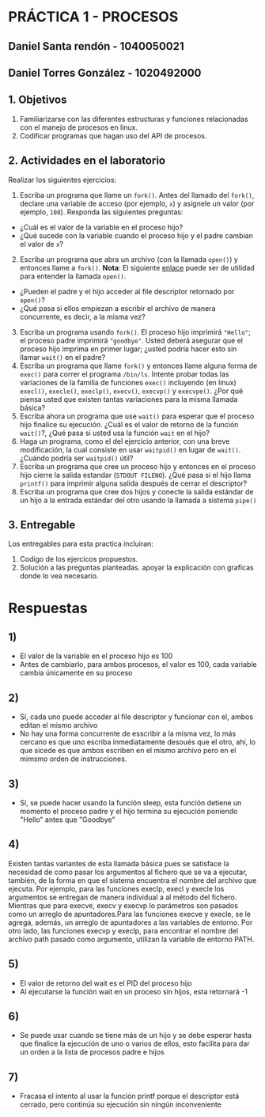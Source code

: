 # PRÁCTICA 1 - PROCESOS #

## Daniel Santa rendón - 1040050021
## Daniel Torres González - 1020492000

## 1. Objetivos ##
1. Familiarizarse con las diferentes estructuras y funciones relacionadas con el manejo de procesos en linux.
2. Codificar programas que hagan uso del API de procesos.

## 2. Actividades en el laboratorio ##

Realizar los siguientes ejercicios:

1. Escriba un programa que llame un ```fork()```. Antes del llamado del ```fork()```, declare una variable de acceso (por ejemplo, ```x```) y asígnele un valor (por ejemplo, ```100```). Responda las siguientes preguntas:
  * ¿Cuál es el valor de la variable en el proceso hijo?
  * ¿Qué sucede con la variable cuando el proceso hijo y el padre cambian el valor de ```x```?
2. Escriba un programa que abra un archivo (con la llamada ```open()```) y entonces llame a ```fork()```. **Nota**: El siguiente [enlace](https://www.geeksforgeeks.org/input-output-system-calls-c-create-open-close-read-write/) puede ser de utilidad para entender la llamada ```open()```.
  * ¿Pueden el padre y el hijo acceder al file descriptor retornado por ```open()```? 
  * ¿Qué pasa si ellos empiezan a escribir el archivo de manera concurrente, es decir, a la misma vez?
3. Escriba un programa usando ```fork()```. El proceso hijo imprimirá ```"Hello"```; el proceso padre imprimirá ```"goodbye"```. Usted deberá asegurar que el proceso hijo imprima en primer lugar; ¿usted podría hacer esto sin llamar ```wait()``` en el padre? 
4. Escriba un programa que llame ```fork()``` y entonces llame alguna forma de ```exec()``` para correr el programa ```/bin/ls```. Intente probar todas las variaciones de la familia de funciones ```exec()``` incluyendo (en linux) ```execl()```, ```execle()```, ```execlp()```, ```execv()```, ```execvp()``` y ```execvpe()```. ¿Por qué piensa usted que existen tantas variaciones para la misma llamada básica?
5. Escriba ahora un programa que use ```wait()``` para esperar que el proceso hijo finalice su ejecución. ¿Cuál es el valor de retorno de la función ```wait()```?, ¿Qué pasa si usted usa la función ```wait``` en el hijo?
6. Haga un programa, como el del ejercicio anterior, con una breve modificación, la cual consiste en usar ```waitpid()``` en lugar de ```wait()```. ¿Cuándo podría ser ```waitpid()``` útil?
7. Escriba un programa que cree un proceso hijo y entonces en el proceso hijo cierre la salida estandar (```STDOUT FILENO```). ¿Qué pasa si el hijo llama ```printf()``` para imprimir alguna salida después de cerrar el descriptor?
8. Escriba un programa que cree dos hijos y conecte la salida estándar de un hijo a la entrada estándar del otro usando la llamada a sistema ```pipe()```

## 3. Entregable ##

Los entregables para esta practica incluiran:
1. Codigo de los ejercicos propuestos.
2. Solución a las preguntas planteadas. apoyar la explicación con graficas donde lo vea necesario.

# Respuestas #

## 1)
- El valor de la variable en el proceso hijo es 100
- Antes de cambiarlo, para ambos procesos, el valor es 100, 
cada variable cambia únicamente en su proceso

## 2)
- Sí, cada uno puede acceder al file descriptor y funcionar con el, ambos editan el mismo archivo
- No hay  una forma concurrente de esscribir a la misma vez, lo más cercano es que uno escriba
inmediatamente desoués que el otro, ahí, lo que sicede es que ambos escriben en el mismo archivo
pero en el mimsmo orden de instrucciones.

## 3)
- Sí, se puede hacer usando la función sleep, esta función detiene un momento el proceso padre y
el hijo termina su ejecución poniendo "Hello" antes que "Goodbye"

## 4)
Existen tantas variantes de esta llamada básica pues se satisface la necesidad de como pasar los 
argumentos al fichero que se va a ejecutar, también, de la forma en que el sistema encuentra el 
nombre del archivo que ejecuta. Por ejemplo, para las funciones execlp, execl y execle los 
argumentos se entregan de manera individual a al método del fichero. Mientras que para execve, 
execv y execvp lo parámetros son pasados como un arreglo de apuntadores.Para las funciones execve
y execle, se le agrega, además, un arreglo de apuntadores a las variables de entorno. 
Por otro lado, las funciones execvp y execlp, para encontrar el nombre del archivo path pasado 
como argumento, utilizan la variable de entorno PATH.

## 5)
- El valor de retorno del wait es el PID del proceso  hijo
- Al ejecutarse la función wait en un proceso sin hijos, esta retornará -1

## 6)
- Se puede usar cuando se tiene más de un hijo y se debe esperar hasta que finalice la ejecución de uno
o varios de ellos, esto facilita para dar un orden a la lista de procesos padre e hijos

## 7)
- Fracasa el intento al usar la función printf porque el descriptor está cerrado, pero continúa su 
ejecución sin ningún inconveniente
